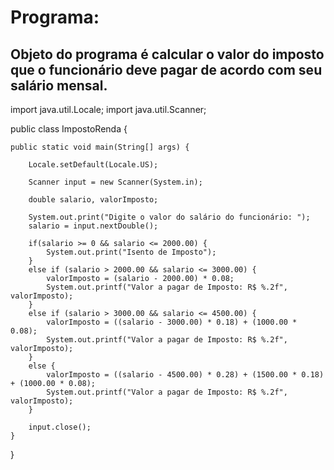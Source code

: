 # Programa:

## Objeto do programa é calcular o valor do imposto que o funcionário deve pagar de acordo com seu salário mensal.

import java.util.Locale;
import java.util.Scanner;

public class ImpostoRenda {

	public static void main(String[] args) {
		
		Locale.setDefault(Locale.US);
		
		Scanner input = new Scanner(System.in);
		
		double salario, valorImposto;
		
		System.out.print("Digite o valor do salário do funcionário: ");
		salario = input.nextDouble();
		
		if(salario >= 0 && salario <= 2000.00) {
			System.out.print("Isento de Imposto");
		}
		else if (salario > 2000.00 && salario <= 3000.00) {
			valorImposto = (salario - 2000.00) * 0.08;
			System.out.printf("Valor a pagar de Imposto: R$ %.2f", valorImposto);
		}
		else if (salario > 3000.00 && salario <= 4500.00) {
			valorImposto = ((salario - 3000.00) * 0.18) + (1000.00 * 0.08);
			System.out.printf("Valor a pagar de Imposto: R$ %.2f", valorImposto);
		}
		else {
			valorImposto = ((salario - 4500.00) * 0.28) + (1500.00 * 0.18) + (1000.00 * 0.08);
			System.out.printf("Valor a pagar de Imposto: R$ %.2f", valorImposto);
		}
		
		input.close();
	}

}
